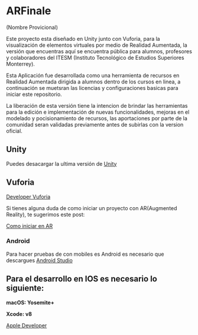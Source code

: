 # ARFinale 
(Nombre Provicional)

Este proyecto esta diseñado en Unity junto con Vuforia, para la visualización de elementos virtuales por medio de Realidad Aumentada,
la versión que encuentras aquí se encuentra pública para alumnos, profesores y colaboradores del ITESM (Instituto Tecnológico de Estudios Superiores Monterrey).

Esta Aplicación fue desarrollada como una herramienta de recursos en Realidad Aumentada dirigida a alumnos dentro de los cursos en linea,
a continuación se muetsran las licencias y configuraciones basicas para iniciar este repositorio.

La liberación de esta versión tiene la intencion de brindar las herramientas para la edición e implementación de nuevas funcionalidades, mejoras en el modelado y pocisionamiento
de recursos, las aportaciones por parte de la comunidad seran validadas previamente antes de subirlas con la version oficial.

## Unity
Puedes desacargar la ultima versión de [Unity](https://unity3d.com/)

## Vuforia
[Developer Vuforia](developer.vuforia.com)

Si tienes alguna duda de como iniciar un proyecto con AR(Augmented Reality), te sugerimos este post:

[Como iniciar en AR](https://medium.com/@11hce/ra-una-tecnología-emergente-78be33ea4f38)

### Android
Para hacer pruebas de con mobiles es Android es necesario que descargues [Android Studio](https://developer.android.com/studio/index.html)

## Para el desarrollo en IOS es necesario lo siguiente:

**macOS: Yosemite+**

**Xcode: v8**

[Apple Developer](https://developer.apple.com/)

